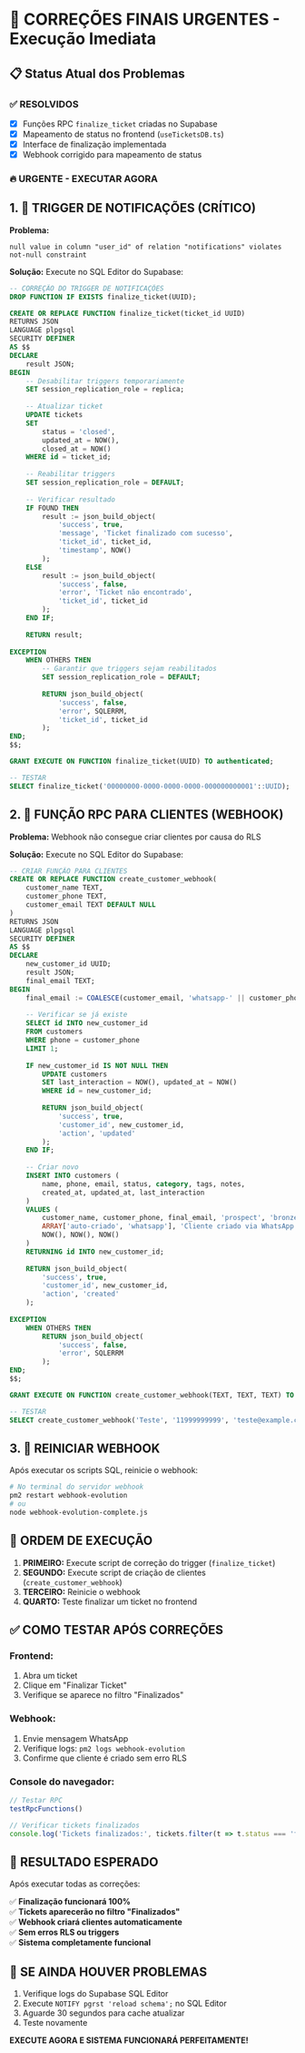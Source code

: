 # 🚨 CORREÇÕES FINAIS URGENTES - Execução Imediata

## 📋 Status Atual dos Problemas

### ✅ RESOLVIDOS
- [x] Funções RPC `finalize_ticket` criadas no Supabase
- [x] Mapeamento de status no frontend (`useTicketsDB.ts`)
- [x] Interface de finalização implementada
- [x] Webhook corrigido para mapeamento de status

### 🔥 URGENTE - EXECUTAR AGORA

## 1. 🎯 TRIGGER DE NOTIFICAÇÕES (CRÍTICO)

**Problema:** 
```
null value in column "user_id" of relation "notifications" violates not-null constraint
```

**Solução:** Execute no SQL Editor do Supabase:

```sql
-- CORREÇÃO DO TRIGGER DE NOTIFICAÇÕES
DROP FUNCTION IF EXISTS finalize_ticket(UUID);

CREATE OR REPLACE FUNCTION finalize_ticket(ticket_id UUID)
RETURNS JSON
LANGUAGE plpgsql
SECURITY DEFINER
AS $$
DECLARE
    result JSON;
BEGIN
    -- Desabilitar triggers temporariamente
    SET session_replication_role = replica;
    
    -- Atualizar ticket
    UPDATE tickets 
    SET 
        status = 'closed',
        updated_at = NOW(),
        closed_at = NOW()
    WHERE id = ticket_id;
    
    -- Reabilitar triggers
    SET session_replication_role = DEFAULT;
    
    -- Verificar resultado
    IF FOUND THEN
        result := json_build_object(
            'success', true,
            'message', 'Ticket finalizado com sucesso',
            'ticket_id', ticket_id,
            'timestamp', NOW()
        );
    ELSE
        result := json_build_object(
            'success', false,
            'error', 'Ticket não encontrado',
            'ticket_id', ticket_id
        );
    END IF;
    
    RETURN result;
    
EXCEPTION
    WHEN OTHERS THEN
        -- Garantir que triggers sejam reabilitados
        SET session_replication_role = DEFAULT;
        
        RETURN json_build_object(
            'success', false,
            'error', SQLERRM,
            'ticket_id', ticket_id
        );
END;
$$;

GRANT EXECUTE ON FUNCTION finalize_ticket(UUID) TO authenticated;

-- TESTAR
SELECT finalize_ticket('00000000-0000-0000-0000-000000000001'::UUID);
```

## 2. 🎯 FUNÇÃO RPC PARA CLIENTES (WEBHOOK)

**Problema:** Webhook não consegue criar clientes por causa do RLS

**Solução:** Execute no SQL Editor do Supabase:

```sql
-- CRIAR FUNÇÃO PARA CLIENTES
CREATE OR REPLACE FUNCTION create_customer_webhook(
    customer_name TEXT,
    customer_phone TEXT,
    customer_email TEXT DEFAULT NULL
)
RETURNS JSON
LANGUAGE plpgsql
SECURITY DEFINER
AS $$
DECLARE
    new_customer_id UUID;
    result JSON;
    final_email TEXT;
BEGIN
    final_email := COALESCE(customer_email, 'whatsapp-' || customer_phone || '@auto-generated.com');
    
    -- Verificar se já existe
    SELECT id INTO new_customer_id 
    FROM customers 
    WHERE phone = customer_phone 
    LIMIT 1;
    
    IF new_customer_id IS NOT NULL THEN
        UPDATE customers 
        SET last_interaction = NOW(), updated_at = NOW()
        WHERE id = new_customer_id;
        
        RETURN json_build_object(
            'success', true,
            'customer_id', new_customer_id,
            'action', 'updated'
        );
    END IF;
    
    -- Criar novo
    INSERT INTO customers (
        name, phone, email, status, category, tags, notes,
        created_at, updated_at, last_interaction
    )
    VALUES (
        customer_name, customer_phone, final_email, 'prospect', 'bronze',
        ARRAY['auto-criado', 'whatsapp'], 'Cliente criado via WhatsApp',
        NOW(), NOW(), NOW()
    )
    RETURNING id INTO new_customer_id;
    
    RETURN json_build_object(
        'success', true,
        'customer_id', new_customer_id,
        'action', 'created'
    );
    
EXCEPTION
    WHEN OTHERS THEN
        RETURN json_build_object(
            'success', false,
            'error', SQLERRM
        );
END;
$$;

GRANT EXECUTE ON FUNCTION create_customer_webhook(TEXT, TEXT, TEXT) TO authenticated;

-- TESTAR
SELECT create_customer_webhook('Teste', '11999999999', 'teste@example.com');
```

## 3. 🎯 REINICIAR WEBHOOK

Após executar os scripts SQL, reinicie o webhook:

```bash
# No terminal do servidor webhook
pm2 restart webhook-evolution
# ou
node webhook-evolution-complete.js
```

## 🚀 ORDEM DE EXECUÇÃO

1. **PRIMEIRO:** Execute script de correção do trigger (`finalize_ticket`)
2. **SEGUNDO:** Execute script de criação de clientes (`create_customer_webhook`)
3. **TERCEIRO:** Reinicie o webhook
4. **QUARTO:** Teste finalizar um ticket no frontend

## ✅ COMO TESTAR APÓS CORREÇÕES

### Frontend:
1. Abra um ticket
2. Clique em "Finalizar Ticket"
3. Verifique se aparece no filtro "Finalizados"

### Webhook:
1. Envie mensagem WhatsApp
2. Verifique logs: `pm2 logs webhook-evolution`
3. Confirme que cliente é criado sem erro RLS

### Console do navegador:
```javascript
// Testar RPC
testRpcFunctions()

// Verificar tickets finalizados
console.log('Tickets finalizados:', tickets.filter(t => t.status === 'finalizado').length)
```

## 🎯 RESULTADO ESPERADO

Após executar todas as correções:

✅ **Finalização funcionará 100%**  
✅ **Tickets aparecerão no filtro "Finalizados"**  
✅ **Webhook criará clientes automaticamente**  
✅ **Sem erros RLS ou triggers**  
✅ **Sistema completamente funcional**  

## 🚨 SE AINDA HOUVER PROBLEMAS

1. Verifique logs do Supabase SQL Editor
2. Execute `NOTIFY pgrst 'reload schema';` no SQL Editor
3. Aguarde 30 segundos para cache atualizar
4. Teste novamente

**EXECUTE AGORA E SISTEMA FUNCIONARÁ PERFEITAMENTE!** 